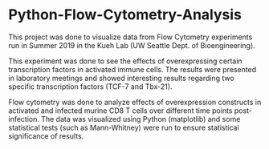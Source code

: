 # Python-Flow-Cytometry-Analysis

This project was done to visualize data from Flow Cytometry experiments run in Summer 2019 in the Kueh Lab (UW Seattle Dept. of Bioengineering).

This experiment was done to see the effects of overexpressing certain transcription factors in activated immune cells. The results were presented in laboratory meetings and showed interesting results regarding two specific transcription factors (TCF-7 and Tbx-21).

Flow cytometry was done to analyze effects of overexpression constructs in activated and infected murine CD8 T cells over different time points post-infection. The data was visualized using Python (matplotlib) and some statistical tests (such as Mann-Whitney) were run to ensure statistical significance of results.

